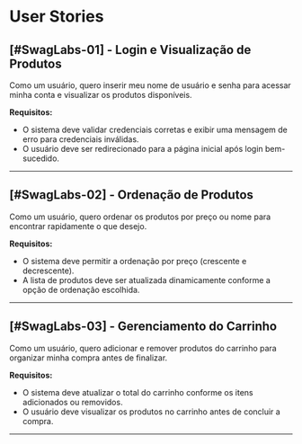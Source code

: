 # User Stories

## [#SwagLabs-01] - Login e Visualização de Produtos

Como um usuário, quero inserir meu nome de usuário e senha para acessar minha conta e visualizar os produtos disponíveis.

**Requisitos:**

- O sistema deve validar credenciais corretas e exibir uma mensagem de erro para credenciais inválidas.
- O usuário deve ser redirecionado para a página inicial após login bem-sucedido.

---

## [#SwagLabs-02] - Ordenação de Produtos

Como um usuário, quero ordenar os produtos por preço ou nome para encontrar rapidamente o que desejo.

**Requisitos:**

- O sistema deve permitir a ordenação por preço (crescente e decrescente).
- A lista de produtos deve ser atualizada dinamicamente conforme a opção de ordenação escolhida.

---

## [#SwagLabs-03] - Gerenciamento do Carrinho

Como um usuário, quero adicionar e remover produtos do carrinho para organizar minha compra antes de finalizar.

**Requisitos:**

- O sistema deve atualizar o total do carrinho conforme os itens adicionados ou removidos.
- O usuário deve visualizar os produtos no carrinho antes de concluir a compra.

---
